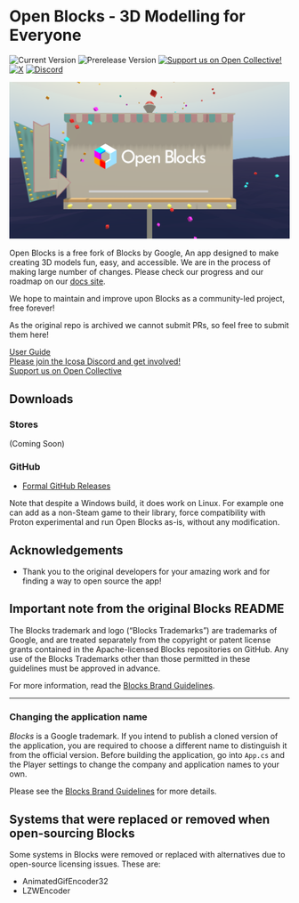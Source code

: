 # Open Blocks - 3D Modelling for Everyone

![Current Version](https://img.shields.io/github/v/release/icosa-foundation/open-blocks)
![Prerelease Version](https://img.shields.io/github/v/release/icosa-foundation/open-blocks?include_prereleases&label=prerelease)
[![Support us on Open Collective!](https://img.shields.io/opencollective/all/icosa?logo=open-collective&label=Support%20us%20on%20Open%20Collective%21)](https://opencollective.com/icosa)
[![X](https://img.shields.io/badge/follow-%40openblocksapp-blue.svg?style=flat&logo=x)](https://x.com/openblocksapp)
[![Discord](https://discordapp.com/api/guilds/783806589991780412/embed.png?style=shield)](https://discord.gg/W7NCEYnEfy)


[![Open Blocks Banner](open-blocks.png)](https://openblocks.app)

Open Blocks is a free fork of Blocks by Google, An app designed to make creating 3D models fun, easy, and accessible. We are in the process of making large number of changes. Please check our progress and our roadmap on our [docs site](https://docs.openblocks.app).

We hope to maintain and improve upon Blocks as a community-led project, free forever!

As the original repo is archived we cannot submit PRs, so feel free to submit them here!

[User Guide](https://docs.openblocks.app/)  
[Please join the Icosa Discord and get involved!](https://discord.com/invite/W7NCEYnEfy)  
[Support us on Open Collective](https://opencollective.com/icosa)

## Downloads
### Stores
(Coming Soon)

### GitHub
- [Formal GitHub Releases](https://github.com/icosa-foundation/open-blocks/releases/latest)

Note that despite a Windows build, it does work on Linux. For example one can add as a non-Steam game to their library, force compatibility with Proton experimental and run Open Blocks as-is, without any modification.

## Acknowledgements
* Thank you to the original developers for your amazing work and for finding a way to open source the app!

## Important note from the original Blocks README

The Blocks trademark and logo (“Blocks Trademarks”) are trademarks of
Google, and are treated separately from the copyright or patent license grants
contained in the Apache-licensed Blocks repositories on GitHub. Any use of
the Blocks Trademarks other than those permitted in these guidelines must be
approved in advance.

For more information, read the
[Blocks Brand Guidelines](BRAND_GUIDELINES.md).

---
### Changing the application name

_Blocks_ is a Google trademark. If you intend to publish a cloned version of
the application, you are required to choose a different name to distinguish it
from the official version. Before building the application, go into `App.cs` and
the Player settings to change the company and application names to your own.

Please see the [Blocks Brand Guidelines](BRAND_GUIDELINES.md) for more details.

## Systems that were replaced or removed when open-sourcing Blocks

Some systems in Blocks were removed or replaced with alternatives due to
open-source licensing issues. These are:

* AnimatedGifEncoder32
* LZWEncoder

